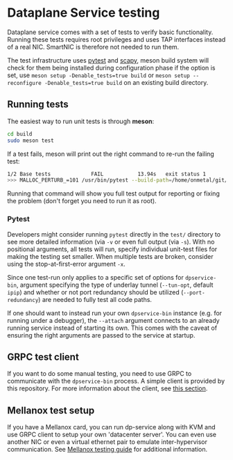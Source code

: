 # Dataplane Service testing

Dataplane service comes with a set of tests to verify basic functionality. Running these tests requires root privileges and uses TAP interfaces instead of a real NIC. SmartNIC is therefore not needed to run them.

The test infrastructure uses [pytest](https://docs.pytest.org/) and [scapy](https://scapy.net/), meson build system will check for them being installed during configuration phase if the option is set, use `meson setup -Denable_tests=true build` or `meson setup --reconfigure -Denable_tests=true build` on an existing build directory.


## Running tests

The easiest way to run unit tests is through **meson**:
```bash
cd build
sudo meson test
```

If a test fails, meson will print out the right command to re-run the failing test:
```bash
1/2 Base tests             FAIL           13.94s   exit status 1
>>> MALLOC_PERTURB_=101 /usr/bin/pytest --build-path=/home/onmetal/git/net-dpservice/build --tun-opt=ipip /home/onmetal/git/net-dpservice/test
```
Running that command will show you full test output for reporting or fixing the problem (don't forget you need to run it as root).

### Pytest
Developers might consider running `pytest` directly in the `test/` directory to see more detailed information (via `-v` or even full output (via `-s`). With no positional arguments, all tests will run, specify individual unit-test files for making the testing set smaller. When multiple tests are broken, consider using the stop-at-first-error argument `-x`.

Since one test-run only applies to a specific set of options for `dpservice-bin`, argument specifying the type of underlay tunnel (`--tun-opt`, default `ipip`) and whether or not port redundancy should be utilized (`--port-redundancy`) are needed to fully test all code paths.

If one should want to instead run your own `dpservice-bin` instance (e.g. for running under a debugger), the `--attach` argument connects to an already running service instead of starting its own. This comes with the caveat of ensuring the right arguments are passed to the service at startup.


## GRPC test client
If you want to do some manual testing, you need to use GRPC to communicate with the `dpservice-bin` process. A simple client is provided by this repository. For more information about the client, see [this section](grpc_client.md).


## Mellanox test setup
If you have a Mellanox card, you can run dp-service along with KVM and use GRPC client to setup your own 'datacenter server'. You can even use another NIC or even a virtual ethernet pair to emulate inter-hypervisor communication. See [Mellanox testing guide](mellanox.md) for additional information.
